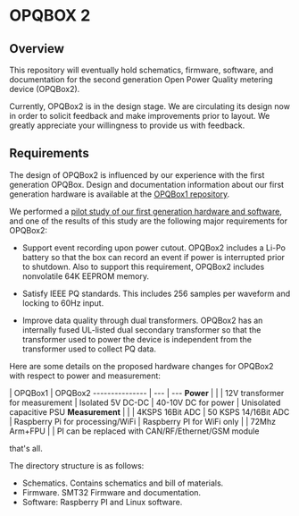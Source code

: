 OPQBOX 2
========

Overview
--------

This repository will eventually hold schematics, firmware, software, and documentation for the second generation Open Power Quality metering device (OPQBox2). 

Currently, OPQBox2 is in the design stage.  We are circulating its design now in order to solicit feedback and make improvements prior to layout. We greatly appreciate your willingness to provide us with feedback.

Requirements
------------

The design of OPQBox2 is influenced by our experience with the first generation OPQBox.  Design and documentation information about our first generation hardware is available at the [OPQBox1 repository](https://github.com/openpowerquality/opqbox1). 

We performed a [pilot study of our first generation hardware and software](http://openpowerquality.org/technology/g1-pilot-study.html), and one of the results of this study are the following major requirements for OPQBox2:

  * Support event recording upon power cutout. OPQBox2 includes a Li-Po battery so that the box can record an event if power is interrupted prior to shutdown. Also to support this requirement, OPQBox2 includes nonvolatile 64K EEPROM memory.
  
  * Satisfy IEEE PQ standards.  This includes 256 samples per waveform and locking to 60Hz input.
  
  * Improve data quality through dual transformers. OPQBox2 has an internally fused UL-listed dual secondary transformer so that the transformer used to power the device is independent from the transformer used to collect PQ data.
  

Here are some details on the proposed hardware changes for OPQBox2 with respect to power and measurement:

 
 | OPQBox1 | OPQBox2
--------------- | --- | ---
**Power** | | 
      | 12V transformer for measurement | Isolated 5V DC-DC
      | 40-10V DC for power | Unisolated capacitive PSU
**Measurement** | |
      | 4KSPS 16Bit ADC | 50 KSPS 14/16Bit ADC
      | Raspberry Pi for processing/WiFi | Raspberry PI for WiFi only
      |  | 72Mhz Arm+FPU
      |  | PI can be replaced with CAN/RF/Ethernet/GSM module
      


that's all.




The directory structure is as follows:


 - Schematics. Contains schematics and bill of materials. 
 - Firmware. SMT32 Firmware and documentation.
 - Software: Raspberry PI and Linux software.

